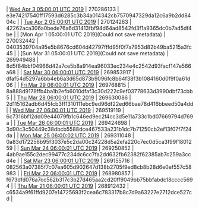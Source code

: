 | [Wed Apr  3 05:00:01 UTC 2019](https://transfer.sh/7hZNp/dashninja-dbdump-20190403070001.tar.bz2) | 270286133 | e3e74217540ff17593d6285c3b34a014342cb7570947329da12c6a9b2dd8404c | 
| [Tue Apr  2 05:00:01 UTC 2019](https://transfer.sh/vb59r/dashninja-dbdump-20190402070001.tar.bz2) | 270124263 | 42262aca306a0bede76a6d31413fbf94d64ad8542fd3f1a9365dc0b7ad5df4be | 
| [Mon Apr  1 05:00:01 UTC 2019](Could not save metadata) | 270032442 | 0403539704a95e5b8676cd604d42797fffd95f0f7a7953d82b49ba5215a3fc45 | 
| [Sun Mar 31 05:00:01 UTC 2019](Could not save metadata) | 269949488 | 8d5f84bbf04966d42a7ce5b8a914ea96033ec234e4c2542d93facf147e566a68 | 
| [Sat Mar 30 06:00:01 UTC 2019](https://transfer.sh/SLFIA/dashninja-dbdump-20190330070001.tar.bz2) | 269853917 | dfaf54d5297a6bb4eb6a3d65d873b9096fc8b64f38f3b1084160d0f9f0a61d06 | 
| [Fri Mar 29 06:00:01 UTC 2019](https://transfer.sh/20vnk/dashninja-dbdump-20190329070001.tar.bz2) | 269768815 | 8a888d9178ffb4ba1b2efb6010dfaf3c30d222c9ef03778633d3990dbf73cbb5 | 
| [Thu Mar 28 06:00:01 UTC 2019](https://transfer.sh/QhbQT/dashninja-dbdump-20190328070001.tar.bz2) | 269630086 | 2d115162adb6d45fcb3ff1310111ebc9ed96df22ed66bae78d416bbeed50a4dd | 
| [Wed Mar 27 06:00:01 UTC 2019](https://transfer.sh/uAxwr/dashninja-dbdump-20190327070001.tar.bz2) | 269519119 | 6c7316bf12dd09e44079fb1c646ed9ec2f4cc3d5e11a733c1bd07669794d769a | 
| [Tue Mar 26 06:00:01 UTC 2019](https://transfer.sh/6MstK/dashninja-dbdump-20190326070001.tar.bz2) | 269424698 | 3d90c3c50449c38dbcb5588dce467533a231b1dc7b71250cb2ef13f07f7f24da | 
| [Mon Mar 25 06:00:02 UTC 2019](https://transfer.sh/utZ1Z/dashninja-dbdump-20190325070001.tar.bz2) | 269311048 | 0a83d172256b95f3037e5c2da00c24228d5a2efa220c7ec0d5ca3f99f1801259 | 
| [Sun Mar 24 06:00:01 UTC 2019](https://transfer.sh/15M1UF/dashninja-dbdump-20190324070001.tar.bz2) | 269250852 | 4ab9ae155c2dec99477c234dc6cc7fa2dd632fb62382f62385ab7c259a3ccd4e | 
| [Sat Mar 23 06:00:01 UTC 2019](https://transfer.sh/MjxVS/dashninja-dbdump-20190323070001.tar.bz2) | 269155716 | 082563a07385f7c07ea605d902647d138b2705f9ed8cb8b28d6e0ef557c58983 | 
| [Fri Mar 22 06:00:01 UTC 2019](https://transfer.sh/v9kgj/dashninja-dbdump-20190322070001.tar.bz2) | 268980857 | f673dfd076a7cc562b317c3b27d465aa2cd20ff9049bb75bbfabdc18cccc5694 | 
| [Thu Mar 21 06:00:01 UTC 2019](https://transfer.sh/aWgVk/dashninja-dbdump-20190321070001.tar.bz2) | 268912432 | c6534a9f61ffd9207e14725693f2cea6c783317b8c7d9a63227e2712dce527cd | 
